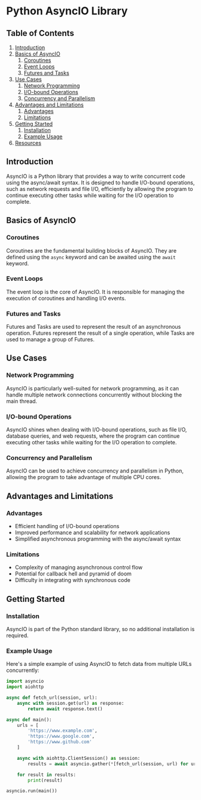 # Python AsyncIO Library

## Table of Contents
1. [Introduction](#introduction)
2. [Basics of AsyncIO](#basics-of-asyncio)
   1. [Coroutines](#coroutines)
   2. [Event Loops](#event-loops)
   3. [Futures and Tasks](#futures-and-tasks)
3. [Use Cases](#use-cases)
   1. [Network Programming](#network-programming)
   2. [I/O-bound Operations](#i/o-bound-operations)
   3. [Concurrency and Parallelism](#concurrency-and-parallelism)
4. [Advantages and Limitations](#advantages-and-limitations)
   1. [Advantages](#advantages)
   2. [Limitations](#limitations)
5. [Getting Started](#getting-started)
   1. [Installation](#installation)
   2. [Example Usage](#example-usage)
6. [Resources](#resources)

## Introduction
AsyncIO is a Python library that provides a way to write concurrent code using the async/await syntax. It is designed to handle I/O-bound operations, such as network requests and file I/O, efficiently by allowing the program to continue executing other tasks while waiting for the I/O operation to complete.

## Basics of AsyncIO

### Coroutines
Coroutines are the fundamental building blocks of AsyncIO. They are defined using the `async` keyword and can be awaited using the `await` keyword.

### Event Loops
The event loop is the core of AsyncIO. It is responsible for managing the execution of coroutines and handling I/O events.

### Futures and Tasks
Futures and Tasks are used to represent the result of an asynchronous operation. Futures represent the result of a single operation, while Tasks are used to manage a group of Futures.

## Use Cases

### Network Programming
AsyncIO is particularly well-suited for network programming, as it can handle multiple network connections concurrently without blocking the main thread.

### I/O-bound Operations
AsyncIO shines when dealing with I/O-bound operations, such as file I/O, database queries, and web requests, where the program can continue executing other tasks while waiting for the I/O operation to complete.

### Concurrency and Parallelism
AsyncIO can be used to achieve concurrency and parallelism in Python, allowing the program to take advantage of multiple CPU cores.

## Advantages and Limitations

### Advantages
- Efficient handling of I/O-bound operations
- Improved performance and scalability for network applications
- Simplified asynchronous programming with the async/await syntax

### Limitations
- Complexity of managing asynchronous control flow
- Potential for callback hell and pyramid of doom
- Difficulty in integrating with synchronous code

## Getting Started

### Installation
AsyncIO is part of the Python standard library, so no additional installation is required.

### Example Usage
Here's a simple example of using AsyncIO to fetch data from multiple URLs concurrently:

```python
import asyncio
import aiohttp

async def fetch_url(session, url):
    async with session.get(url) as response:
        return await response.text()

async def main():
    urls = [
        'https://www.example.com',
        'https://www.google.com',
        'https://www.github.com'
    ]

    async with aiohttp.ClientSession() as session:
        results = await asyncio.gather(*[fetch_url(session, url) for url in urls])

    for result in results:
        print(result)

asyncio.run(main())
